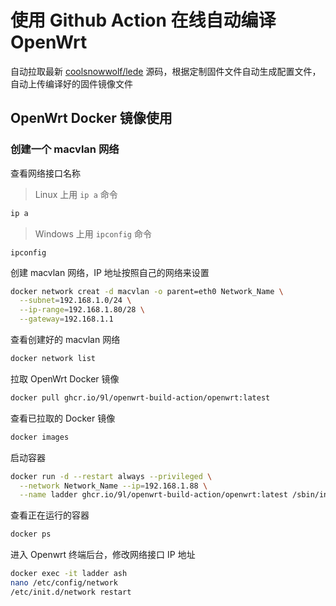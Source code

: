 # 使用 Github Action 在线自动编译 OpenWrt

自动拉取最新 [coolsnowwolf/lede](https://github.com/coolsnowwolf/lede) 源码，根据定制固件文件自动生成配置文件，自动上传编译好的固件镜像文件

## OpenWrt Docker 镜像使用

### 创建一个 macvlan 网络

查看网络接口名称

> Linux 上用 `ip a` 命令

```bash
ip a
```

> Windows 上用 `ipconfig` 命令

```
ipconfig
```

创建 macvlan 网络，IP 地址按照自己的网络来设置

```bash
docker network creat -d macvlan -o parent=eth0 Network_Name \
  --subnet=192.168.1.0/24 \
  --ip-range=192.168.1.80/28 \
  --gateway=192.168.1.1
```

查看创建好的 macvlan 网络

```bash
docker network list
```

拉取 OpenWrt Docker 镜像

```bash
docker pull ghcr.io/9l/openwrt-build-action/openwrt:latest
```

查看已拉取的 Docker 镜像

```bash
docker images
```

启动容器

```bash
docker run -d --restart always --privileged \
  --network Network_Name --ip=192.168.1.88 \
  --name ladder ghcr.io/9l/openwrt-build-action/openwrt:latest /sbin/init
```

查看正在运行的容器

```bash
docker ps
```

进入 Openwrt 终端后台，修改网络接口 IP 地址

```bash
docker exec -it ladder ash
nano /etc/config/network
/etc/init.d/network restart
```
